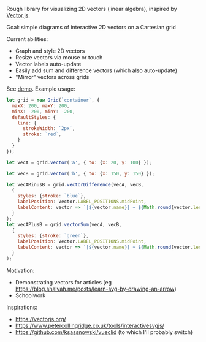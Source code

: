 Rough library for visualizing 2D vectors (linear algebra), inspired by [Vector.js](https://vectorjs.org).

Goal: simple diagrams of interactive 2D vectors on a Cartesian grid

Current abilities:
- Graph and style 2D vectors
- Resize vectors via mouse or touch
- Vector labels auto-update
- Easily add sum and difference vectors (which also auto-update)
- "Mirror" vectors across grids

See [demo](http://shalvah.me/vex). Example usage:

```js
let grid = new Grid(`container`, {
  maxX: 200, maxY: 200,
  minX: -200, minY: -200,
  defaultStyles: {
    line: {
      strokeWidth: `2px`,
      stroke: `red`,
    }
  }
});

let vecA = grid.vector('a', { to: {x: 20, y: 100} });

let vecB = grid.vector('b', { to: {x: 150, y: 150} });

let vecAMinusB = grid.vectorDifference(vecA, vecB,
  {
    styles: {stroke: `blue`},
    labelPosition: Vector.LABEL_POSITIONS.midPoint,
    labelContent: vector => `|${vector.name}| ≈ ${Math.round(vector.length)}`
  }
);
let vecAPlusB = grid.vectorSum(vecA, vecB,
  {
    styles: {stroke: `green`},
    labelPosition: Vector.LABEL_POSITIONS.midPoint,
    labelContent: vector => `|${vector.name}| ≈ ${Math.round(vector.length)}`
  }
);
```

Motivation: 
- Demonstrating vectors for articles (eg https://blog.shalvah.me/posts/learn-svg-by-drawing-an-arrow)
- Schoolwork

Inspirations:
- https://vectorjs.org/
- https://www.petercollingridge.co.uk/tools/interactivesvgjs/
- https://github.com/ksassnowski/vueclid (to which I'll probably switch)
